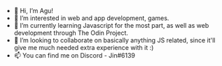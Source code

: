 - 👋 Hi, I’m Agu!
- 👀 I’m interested in web and app development, games.
- 🌱 I’m currently learning Javascript for the most part, as well as  web development through The Odin Project.
- 💞️ I’m looking to collaborate on basically anything JS related, since it'll give me much needed extra experience with it :)
- 📫 You can find me on Discord - Jin#6139

<!---
jinitsuga/jinitsuga is a ✨ special ✨ repository because its `README.md` (this file) appears on your GitHub profile.
You can click the Preview link to take a look at your changes.
--->
